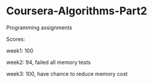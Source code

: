 # Coursera-Algorithms-Part2

Programming assignments

Scores:

week1: 100

week2: 94, failed all memory tests

week3: 100, have chance to reduce memory cost
